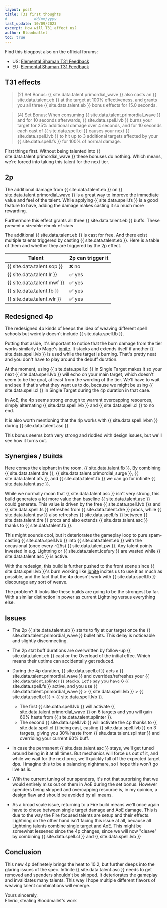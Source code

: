 ```yaml
---
layout: post
title: T31 first thoughts
#            dd/mm/yyyy
last_update: 10/09/2023
excerpt: How will T31 affect us?
author: Bloodmallet
toc: true
---
```


Find this blogpost also on the official forums:
- US: [Elemental Shaman T31 Feedback](https://us.forums.blizzard.com/en/wow/t/elemental-shaman-t31-feedback/1668430)
- EU: [Elemental Shaman T31 Feedback](https://eu.forums.blizzard.com/en/wow/t/elemental-shaman-t31-feedback/466702)

## T31 effects
> (2) Set Bonus: {{ site.data.talent.primordial_wave }} also casts an {{ site.data.talent.eb }} at the target at 100% effectiveness, and grants you all three {{ site.data.talent.eb }} bonus effects for 15.0 seconds.

> (4) Set Bonus: When consuming {{ site.data.talent.primordial_wave }} and for 10 seconds afterwards, {{ site.data.spell.lvb }} burns your target for 25% additional damage over 4 seconds, and for 10 seconds each cast of {{ site.data.spell.cl }} causes your next {{ site.data.spell.lvb }} to hit up to 3 additional targets affected by your {{ site.data.spell.fs }} for 100% of normal damage.

First things first. Without being talented into {{ site.data.talent.primordial_wave }} these bonuses do nothing.
Which means, we're forced into taking this talent for the next tier.


## 2p
The additional damage from {{ site.data.talent.eb }} on {{ site.data.talent.primordial_wave }} is a great way to improve the immediate value and feel of the talent.
While applying {{ site.data.spell.fs }} is a good feature to have, adding the damage makes casting it so much more rewarding.

Furthermore this effect grants all three {{ site.data.talent.eb }} buffs. These present a sizeable chunk of stats.

The additional {{ site.data.talent.eb }} is cast for free. And there exist multiple talents triggered by casting {{ site.data.talent.eb }}.
Here is a table of them and whether they are triggered by the 2p effect.

Talent | 2p can trigger it
--- | ---
{{ site.data.talent.sop }} | ❌ no
{{ site.data.talent.lr }} | ✅ yes
{{ site.data.talent.mwf }} | ✅ yes
{{ site.data.talent.fb }} | ✅ yes
{{ site.data.talent.wlr }} | ✅ yes

## Redesigned 4p

The redesigned 4p kinds of keeps the idea of weaving different spell schools but weirdly doesn't include {{ site.data.spell.lb }}.

Putting that aside, it's important to notice that the burn damage from the tier works similarly to Mage's [ignite](https://www.wowhead.com/spell=12654/ignite). It stacks and extends itself if another {{ site.data.spell.lvb }} is used while the target is burning. That's pretty neat and you don't have to play around the debuff duration.

At the moment, using {{ site.data.spell.cl }} in Single Target makes it so your next {{ site.data.spell.lvb }} will echo on your main target, which doesn't seem to be the goal, at least from the wording of the tier.
We'll have to wait and see if that's what they want us to do, because we might be using {{ site.data.spell.cl }} in Single Target during the 4p duration in that case.

In AoE, the 4p seems strong enough to warrant overcapping resources, simply alternating {{ site.data.spell.lvb }} and {{ site.data.spell.cl }} to no end.

It is also worth mentioning that the 4p works with {{ site.data.spell.lvbm }} during {{ site.data.talent.asc }}

This bonus seems both very strong and riddled with design issues, but we'll see how it turns out.

## Synergies / Builds
Here comes the elephant in the room. {{ site.data.talent.fb }}.
By combining {{ site.data.talent.dre }}, {{ site.data.talent.primordial_surge }}, {{ site.data.talent.afs }}, and {{ site.data.talent.fb }} we can go for infinite {{ site.data.talent.asc }}.

While we normally moan that {{ site.data.talent.asc }} isn't very strong, this build generates a lot more value than baseline {{ site.data.talent.asc }} could generate.
This value is driven by the free {{ site.data.spell.lvb }}s and {{ site.data.spell.fs }} refreshes from {{ site.data.talent.dre }} procs,
while {{ site.data.talent.pw }} also refreshes {{ site.data.spell.fs }} between {{ site.data.talent.dre }} procs and also extends {{ site.data.talent.asc }} thanks to {{ site.data.talent.fb }}.

This might sounds cool, but it deteriorates the gameplay loop to pure spam-casting {{ site.data.spell.lvb }} into {{ site.data.talent.eb }} with the occasional (once every ~25s) {{ site.data.talent.pw }}.
Any talent points invested in e.g. Lightning or {{ site.data.talent.icefury }} are wasted while {{ site.data.talent.asc }} is active.

With the redesign, this build is further pushed to the front scene since {{ site.data.spell.lvb }}'s burn working like [ignite](https://www.wowhead.com/spell=12654/ignite) incites us to use it as much as possible, and the fact that the 4p doesn't work with {{ site.data.spell.lb }} discourage any sort of weave.

The problem? It looks like these builds are going to be the strongest by far. With a similar distinction in power as current Lightning versus everything else.

## Issues
- The 2p {{ site.data.talent.eb }} starts to fly at our target once the {{ site.data.talent.primordial_wave }} bullet hits. This delay is noticeable and slightly disconnecting.

- The 2p stat buff durations are overwritten by follow-up {{ site.data.talent.eb }} cast or the Overload of the initial effec. Which means their uptime can accidentally get reduced.

- During the 4p duration, {{ site.data.spell.cl }} acts a {{ site.data.talent.primordial_wave }} and overrides/refreshes your {{ site.data.talent.splinter }} stacks. Let's say you have 6 {{ site.data.spell.fs }} active, and you use {{ site.data.talent.primordial_wave }} > {{ site.data.spell.lvb }} > {{ site.data.spell.cl }} > {{ site.data.spell.lvb }}.
  - The first {{ site.data.spell.lvb }} will activate {{ site.data.talent.primordial_wave }} on 6 targets and you will gain 60% haste from {{ site.data.talent.splinter }}.
  - The second {{ site.data.spell.lvb }} will activate the 4p thanks to {{ site.data.spell.cl }} being cast, casting {{ site.data.spell.lvb }} on 3 targets, giving you 30% haste from {{ site.data.talent.splinter }} and overriding your current 60% buff.


- In case the permanent {{ site.data.talent.asc }} stays, we'll get tuned around being in it at all times.
But mechanics will force us out of it, and while we wait for the next proc, we'll quickly fall off the expected target dps.
I imagine this to be a balancing nightmare, so I hope this won't go live as is.

- With the current tuning of our spenders, it's not that surprising that we would entirely miss out on them in AoE during the set bonus. However spenders being skipped and overcapping resource is, in my opinion, a design flaw and should be avoided by all means.

- As a broad scale issue, returning to a Fire build means we'll once again have to chose between single target damage and AoE damage.
This is due to the way the Fire focused talents are setup and their effects.
Lightning on the other hand isn't facing this issue at all, because all Lightning talents combine single target and AoE.
This might be somewhat lessened since the 4p changes, since we will now "cleave" by combining {{ site.data.spell.cl }} and {{ site.data.spell.lvb }}


## Conclusion
This new 4p definetely brings the heat to 10.2, but further deeps into the glaring issues of the spec.
Infinite {{ site.data.talent.asc }} needs to get removed and spenders shouldn't be skipped. It deteriorates the gameplay and invalidates many talents.
This way I hope multiple different flavors of weaving talent combinations will emerge.

Yours sincerely,<br/>
Elivrio, stealing Bloodmallet's work
